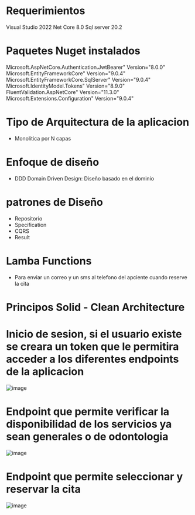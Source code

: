 
# Requerimientos
Visual Studio 2022 Net Core 8.0
Sql server 20.2

# Paquetes Nuget instalados
Microsoft.AspNetCore.Authentication.JwtBearer" Version="8.0.0"
Microsoft.EntityFrameworkCore" Version="9.0.4" 
Microsoft.EntityFrameworkCore.SqlServer" Version="9.0.4"
Microsoft.IdentityModel.Tokens" Version="8.9.0" 
FluentValidation.AspNetCore" Version="11.3.0"
Microsoft.Extensions.Configuration" Version="9.0.4"

# Tipo de Arquitectura de la aplicacion
- Monolitica por N capas
# Enfoque de diseño
- DDD Domain Driven Design: Diseño basado en el dominio
 # patrones de Diseño
  - Repositorio
  - Specification
  - CQRS
  - Result
# Lamba Functions
- Para enviar un correo y un sms al telefono del apciente cuando reserve la cita
# Principos Solid - Clean Architecture


# Inicio de sesion, si el usuario existe se creara un token que le permitira acceder a los diferentes endpoints de la aplicacion

![image](https://github.com/user-attachments/assets/6d8885ec-db1d-4804-b34d-92192c4de4f7)

# Endpoint que permite verificar la disponibilidad de los servicios ya sean generales o de odontologia
![image](https://github.com/user-attachments/assets/d6365387-7237-4bc9-a638-638f423e3b79)

# Endpoint que permite seleccionar y reservar la cita
![image](https://github.com/user-attachments/assets/901d8beb-df19-4e7b-86fe-be09e6b55120)



